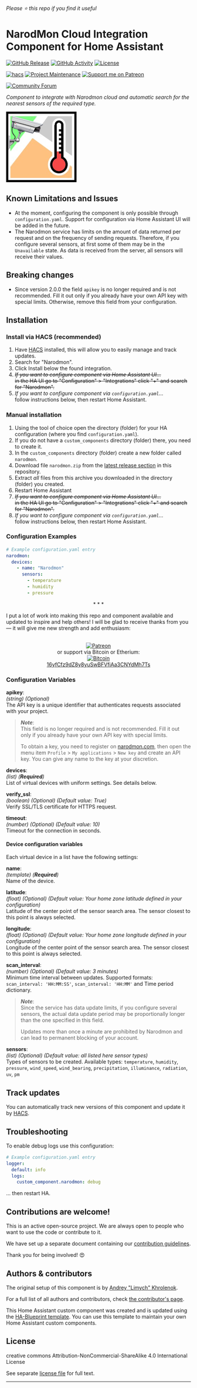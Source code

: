 *Please :star: this repo if you find it useful*

# NarodMon Cloud Integration Component for Home Assistant

[![GitHub Release][releases-shield]][releases]
[![GitHub Activity][commits-shield]][commits]
[![License][license-shield]](LICENSE.md)

[![hacs][hacs-shield]][hacs]
[![Project Maintenance][maintenance-shield]][user_profile]
[![Support me on Patreon][patreon-shield]][patreon]

[![Community Forum][forum-shield]][forum]

_Component to integrate with Narodmon cloud and automatic search for the nearest sensors of the required type._

![NarodMon Logo](narodmon-logo.png)

## Known Limitations and Issues

- At the moment, configuring the component is only possible through `configuration.yaml`. Support for configuration via Home Assistant UI will be added in the future.
- The Narodmon service has limits on the amount of data returned per request and on the frequency of sending requests. Therefore, if you configure several sensors, at first some of them may be in the `Unavailable` state. As data is received from the server, all sensors will receive their values.

## Breaking changes

- Since version 2.0.0 the field `apikey` is no longer required and is not recommended. Fill it out only if you already have your own API key with special limits. Otherwise, remove this field from your configuration.

## Installation

### Install via HACS (recommended)

1. Have [HACS][hacs] installed, this will allow you to easily manage and track updates.
1. Search for "Narodmon".
1. Click Install below the found integration.
1. <del>_If you want to configure component via Home Assistant UI..._\
    in the HA UI go to "Configuration" > "Integrations" click "+" and search for "Narodmon".</del>
1. _If you want to configure component via `configuration.yaml`..._\
    follow instructions below, then restart Home Assistant.

### Manual installation

1. Using the tool of choice open the directory (folder) for your HA configuration (where you find `configuration.yaml`).
2. If you do not have a `custom_components` directory (folder) there, you need to create it.
3. In the `custom_components` directory (folder) create a new folder called `narodmon`.
1. Download file `narodmon.zip` from the [latest release section][releases-latest] in this repository.
1. Extract _all_ files from this archive you downloaded in the directory (folder) you created.
6. Restart Home Assistant
1. <del>_If you want to configure component via Home Assistant UI..._\
    in the HA UI go to "Configuration" > "Integrations" click "+" and search for "Narodmon".</del>
1. _If you want to configure component via `configuration.yaml`..._\
    follow instructions below, then restart Home Assistant.

### Configuration Examples

```yaml
# Example configuration.yaml entry
narodmon:
  devices:
    - name: "Narodmon"
      sensors:
        - temperature
        - humidity
        - pressure
```

<p align="center">* * *</p>
I put a lot of work into making this repo and component available and updated to inspire and help others! I will be glad to receive thanks from you — it will give me new strength and add enthusiasm:
<p align="center"><br>
<a href="https://www.patreon.com/join/limych?" target="_blank"><img src="http://khrolenok.ru/support_patreon.png" alt="Patreon" width="250" height="48"></a>
<br>or&nbsp;support via Bitcoin or Etherium:<br>
<a href="https://sochain.com/address/BTC/16yfCfz9dZ8y8yuSwBFVfiAa3CNYdMh7Ts" target="_blank"><img src="http://khrolenok.ru/support_bitcoin.png" alt="Bitcoin" width="150"><br>
16yfCfz9dZ8y8yuSwBFVfiAa3CNYdMh7Ts</a>
</p>

### Configuration Variables

**apikey**:\
  _(string) (Optional)_\
  The API key is a unique identifier that authenticates requests associated with your project.

> **_Note_**:\
> This field is no longer required and is not recommended. Fill it out only if you already have your own API key with special limits.
>
> To obtain a key, you need to register on [narodmon.com](https://narodmon.com/), then open the menu item `Profile` > `My applications` > `New key` and create an API key. You can give any name to the key at your discretion.

**devices**:\
  _(list) (**Required**)_\
  List of virtual devices with uniform settings. See details below.

**verify_ssl**:\
  _(boolean) (Optional) (Default value: True)_\
  Verify SSL/TLS certificate for HTTPS request.

**timeout**:\
  _(number) (Optional) (Default value: 10)_\
  Timeout for the connection in seconds.

#### Device configuration variables

Each virtual device in a list have the following settings:

**name**:\
  _(template) (**Required**)_\
  Name of the device.

**latitude**:\
  _(float) (Optional) (Default value: Your home zone latitude defined in your configuration)_\
  Latitude of the center point of the sensor search area. The sensor closest to this point is always selected.

**longitude**:\
  _(float) (Optional) (Default value: Your home zone longitude defined in your configuration)_\
  Longitude of the center point of the sensor search area. The sensor closest to this point is always selected.

**scan_interval**:\
  _(number) (Optional) (Default value: 3 minutes)_\
  Minimum time interval between updates. Supported formats: `scan_interval: 'HH:MM:SS'`, `scan_interval: 'HH:MM'` and Time period dictionary.

> **_Note_**:\
> Since the service has data update limits, if you configure several sensors, the actual data update period may be proportionally longer than the one specified in this field.
>
> Updates more than once a minute are prohibited by Narodmon and can lead to permanent blocking of your account.

**sensors**:\
  _(list) (Optional) (Default value: all listed here sensor types)_\
  Types of sensors to be created. Available types:
  `temperature`, `humidity`, `pressure`, `wind_speed`, `wind_bearing`, `precipitation`, `illuminance`, `radiation`, `uv`, `pm`

## Track updates

You can automatically track new versions of this component and update it by [HACS][hacs].

## Troubleshooting

To enable debug logs use this configuration:
```yaml
# Example configuration.yaml entry
logger:
  default: info
  logs:
    custom_component.narodmon: debug
```
... then restart HA.

## Contributions are welcome!

This is an active open-source project. We are always open to people who want to
use the code or contribute to it.

We have set up a separate document containing our
[contribution guidelines](CONTRIBUTING.md).

Thank you for being involved! :heart_eyes:

## Authors & contributors

The original setup of this component is by [Andrey "Limych" Khrolenok](https://github.com/Limych).

For a full list of all authors and contributors,
check [the contributor's page][contributors].

This Home Assistant custom component was created and is updated using the [HA-Blueprint template](https://github.com/Limych/ha-blueprint). You can use this template to maintain your own Home Assistant custom components.

## License

creative commons Attribution-NonCommercial-ShareAlike 4.0 International License

See separate [license file](LICENSE.md) for full text.

***

[component]: https://github.com/Limych/ha-narodmon
[commits-shield]: https://img.shields.io/github/commit-activity/y/Limych/ha-narodmon.svg?style=popout
[commits]: https://github.com/Limych/ha-narodmon/commits/dev
[hacs-shield]: https://img.shields.io/badge/HACS-Default-orange.svg?style=popout
[hacs]: https://hacs.xyz
[forum-shield]: https://img.shields.io/badge/community-forum-brightgreen.svg?style=popout
[forum]: https://community.home-assistant.io/t/narodmon-cloud-integration/285737
[license]: https://github.com/Limych/ha-narodmon/blob/main/LICENSE.md
[license-shield]: https://img.shields.io/badge/license-Creative_Commons_BY--NC--SA_License-lightgray.svg?style=popout
[maintenance-shield]: https://img.shields.io/badge/maintainer-Andrey%20Khrolenok%20%40Limych-blue.svg?style=popout
[releases-shield]: https://img.shields.io/github/release/Limych/ha-narodmon.svg?style=popout
[releases]: https://github.com/Limych/ha-narodmon/releases
[releases-latest]: https://github.com/Limych/ha-narodmon/releases/latest
[user_profile]: https://github.com/Limych
[report_bug]: https://github.com/Limych/ha-narodmon/issues/new?template=bug_report.md
[suggest_idea]: https://github.com/Limych/ha-narodmon/issues/new?template=feature_request.md
[contributors]: https://github.com/Limych/ha-narodmon/graphs/contributors
[patreon-shield]: https://img.shields.io/endpoint.svg?url=https%3A%2F%2Fshieldsio-patreon.vercel.app%2Fapi%3Fusername%3DLimych%26type%3Dpatrons&style=popout
[patreon]: https://www.patreon.com/join/limych
